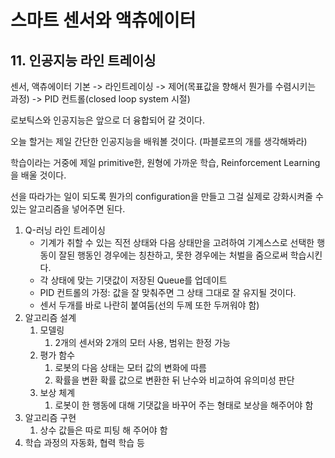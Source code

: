 # 스마트 센서와 액츄에이터

## 11. 인공지능 라인 트레이싱

센서, 액츄에이터 기본 -> 라인트레이싱 -> 제어(목표값을 향해서 뭔가를 수렴시키는 과정) -> PID 컨트롤(closed loop system 시절)

로보틱스와 인공지능은 앞으로 더 융합되어 갈 것이다.

오늘 할거는 제일 간단한 인공지능을 배워볼 것이다.
(파블로프의 개를 생각해봐라)

학습이라는 거중에 제일 primitive한, 원형에 가까운 학습, Reinforcement Learning 을 배울 것이다.

선을 따라가는 일이 되도록 뭔가의 configuration을 만들고 그걸 실제로 강화시켜줄 수 있는 알고리즘을 넣어주면 된다.

1. Q-러닝 라인 트레이싱
   - 기계가 취할 수 있는 직전 상태와 다음 상태만을 고려하여 기계스스로 선택한 행동이 잘된 행동인 경우에는 칭찬하고, 못한 경우에는 처벌을 줌으로써 학습시킨다.
   - 각 상태에 맞는 기댓값이 저장된 Queue를 업데이트
   - PID 컨트롤의 가정: 값을 잘 맞춰주면 그 상태 그대로 잘 유지될 것이다.
   - 센서 두개를 바로 나란히 붙여둠(선의 두께 또한 두꺼워야 함)
2. 알고리즘 설계
   1. 모델링
      1. 2개의 센서와 2개의 모터 사용, 범위는 한정 가능
   2. 평가 함수
      1. 로봇의 다음 상태는 모터 값의 변화에 따름
      2. 확률을 변환 확률 값으로 변환한 뒤 난수와 비교하여 유의미성 판단
   3. 보상 체계
      1. 로봇이 한 행동에 대해 기댓값을 바꾸어 주는 형태로 보상을 해주어야 함
3. 알고리즘 구현
   1. 상수 값들은 따로 피팅 해 주어야 함
4. 학습 과정의 자동화, 협력 학습 등


